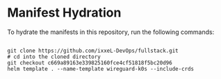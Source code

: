 
# Manifest Hydration

To hydrate the manifests in this repository, run the following commands:

```shell

git clone https://github.com/ixxeL-DevOps/fullstack.git
# cd into the cloned directory
git checkout c669a89163e339825160fce4cf51818f5bc20d96
helm template . --name-template wireguard-k0s --include-crds
```